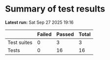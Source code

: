 # Summary of test results
**Latest run:** Sat Sep 27 2025 19:16

|  | Failed | Passed | Total |
 |---|---|---|---|
| Test suites | 0 | 3 | 3 |
| Tests | 0 | 16 | 16 |
